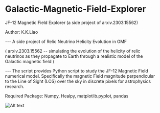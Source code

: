 # Galactic-Magnetic-Field-Explorer
JF-12 Magnetic Field Explorer (a side project of arxiv.2303.15562)


Author: K.K.Liao

--- A side project of Relic Neutrino Helicity Evolution in GMF

( arxiv.2303.15562 -- simulating the evolution of the helicity of relic neutrinos as they propagate to Earth through a realistic model of the Galactic magnetic field )

--- The script provides Python script to study the JF-12 Magnetic Field numerical model.
Specifically the magnetic Field magnitude perpendicular to the Line of Sight (LOS) over the sky in discrete pixels for astrophysics research.


Required Package: 
Numpy, Healpy, matplotlib.pyplot, pandas



![Alt text]()

